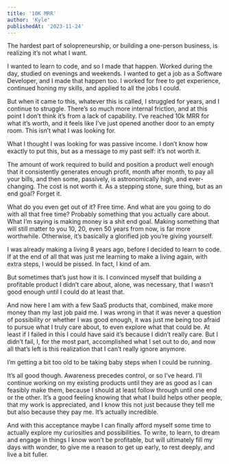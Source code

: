 ```yaml
---
title: '10K MRR'
author: 'Kyle'
publishedAt: '2023-11-24'
---
```


The hardest part of solopreneurship, or building a one-person business, is realizing it’s not what I want.

I wanted to learn to code, and so I made that happen. Worked during the day, studied on evenings and weekends. I wanted to get a job as a Software Developer, and I made that happen too. I worked for free to get experience, continued honing my skills, and applied to all the jobs I could.

But when it came to this, whatever this is called, I struggled for years, and I continue to struggle. There’s so much more internal friction, and at this point I don’t think it’s from a lack of capability. I’ve reached 10k MRR for what it’s worth, and it feels like I’ve just opened another door to an empty room. This isn’t what I was looking for.

What I thought I was looking for was passive income. I don’t know how exactly to put this, but as a message to my past self: it’s not worth it.

The amount of work required to build and position a product well enough that it consistently generates enough profit, month after month, to pay all your bills, and then some, passively, is astronomically high, and ever-changing. The cost is not worth it. As a stepping stone, sure thing, but as an end goal? Forget it.

What do you even get out of it? Free time. And what are you going to do with all that free time? Probably something that you actually care about. What I’m saying is making money is a shit end goal. Making something that will still matter to you 10, 20, even 50 years from now, is far more worthwhile. Otherwise, it’s basically a glorified job you’re giving yourself.

I was already making a living 8 years ago, before I decided to learn to code. If at the end of all that was just me learning to make a living again, with extra steps, I would be pissed. In fact, I kind of am.

But sometimes that’s just how it is. I convinced myself that building a profitable product I didn’t care about, alone, was necessary, that I wasn’t good enough until I could do at least that.

And now here I am with a few SaaS products that, combined, make more money than my last job paid me. I was wrong in that it was never a question of possibility or whether I was good enough, it was just me being too afraid to pursue what I truly care about, to even explore what that could be. At least if I failed in this I could have said it’s because I didn’t really care. But I didn’t fail, I, for the most part, accomplished what I set out to do, and now all that’s left is this realization that I can’t really ignore anymore.

I’m getting a bit too old to be taking baby steps when I could be running.

It’s all good though. Awareness precedes control, or so I’ve heard. I’ll continue working on my existing products until they are as good as I can feasibly make them, because I should at least follow through until one end or the other. It’s a good feeling knowing that what I build helps other people, that my work is appreciated, and I know this not just because they tell me but also because they pay me. It’s actually incredible.

And with this acceptance maybe I can finally afford myself some time to actually explore my curiosities and possibilities. To write, to learn, to dream and engage in things I know won’t be profitable, but will ultimately fill my days with wonder, to give me a reason to get up early, to rest deeply, and live a bit fuller.

